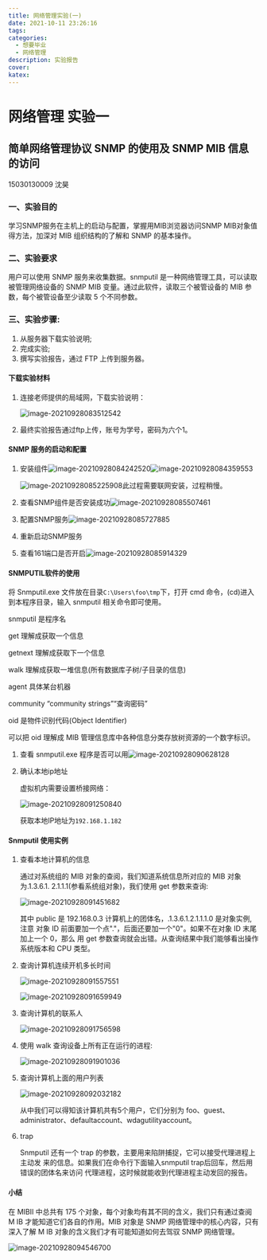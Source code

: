 ```yaml
---
title: 网络管理实验(一)
date: 2021-10-11 23:26:16
tags:
categories:
  - 想要毕业
  - 网络管理
description: 实验报告
cover:
katex:
---
```


# 网络管理 实验一

## 简单网络管理协议 SNMP 的使用及 SNMP MIB 信息的访问

15030130009 沈昊

### 一、实验目的

学习SNMP服务在主机上的启动与配置，掌握用MIB浏览器访问SNMP MIB对象值得方法，加深对 MIB 组织结构的了解和 SNMP 的基本操作。

### 二、实验要求

用户可以使用 SNMP 服务来收集数据。snmputil 是一种网络管理工具，可以读取被管理网络设备的 SNMP MIB 变量。通过此软件，读取三个被管设备的 MIB 参数，每个被管设备至少读取 5 个不同参数。

### 三、实验步骤:

1. 从服务器下载实验说明;
2. 完成实验;
3. 撰写实验报告，通过 FTP 上传到服务器。

#### 下载实验材料

1. 连接老师提供的局域网，下载实验说明：

   ![image-20210928083512542](https://img.foopi.top/postpic/image-20210928083512542.webp)

2. 最终实验报告通过ftp上传，账号为学号，密码为六个1。

#### SNMP 服务的启动和配置

1. 安装组件![image-20210928084242520](/Users/foo/Desktop/tmpimg/image-20210928084242520.png)![image-20210928084359553](/Users/foo/Desktop/tmpimg/image-20210928084359553.png)

   ![image-20210928085225908](https://img.foopi.top/postpic/image-20210928085225908.webp)此过程需要联网安装，过程稍慢。

2. 查看SNMP组件是否安装成功![image-20210928085507461](https://img.foopi.top/postpic/image-20210928085507461.webp)

3. 配置SNMP服务![image-20210928085727885](https://img.foopi.top/postpic/image-20210928085727885.webp)

4. 重新启动SNMP服务

5. 查看161端口是否开启![image-20210928085914329](https://img.foopi.top/postpic/image-20210928085914329.webp)

#### SNMPUTIL软件的使用

将 Snmputil.exe 文件放在目录`C:\Users\foo\tmp`下，打开 cmd 命令，(cd)进入到本程序目录，输入 snmputil 相关命令即可使用。

snmputil 是程序名

get 理解成获取一个信息

getnext 理解成获取下一个信息

walk 理解成获取一堆信息(所有数据库子树/子目录的信息) 

agent 具体某台机器

community “community strings”“查询密码”

oid 是物件识别代码(Object Identifier)

可以把 oid 理解成 MIB 管理信息库中各种信息分类存放树资源的一个数字标识。

1. 查看 snmputil.exe 程序是否可以用![image-20210928090628128](https://img.foopi.top/postpic/image-20210928090628128.webp)

2. 确认本地ip地址

   虚拟机内需要设置桥接网络：

   ![image-20210928091250840](https://img.foopi.top/postpic/image-20210928091250840.webp)

   获取本地IP地址为`192.168.1.182`

#### Snmputil 使用实例

1. 查看本地计算机的信息

   通过对系统组的 MIB 对象的查阅，我们知道系统信息所对应的 MIB 对象为.1.3.6.1. 2.1.1.1(参看系统组对象)，我们使用 get 参数来查询:

   ![image-20210928091451682](https://img.foopi.top/postpic/image-20210928091451682.webp)

   其中 public 是 192.168.0.3 计算机上的团体名，.1.3.6.1.2.1.1.1.0 是对象实例,注意 对象 ID 前面要加一个点"."，后面还要加一个"0"。如果不在对象 ID 末尾加上一个 0，那么 用 get 参数查询就会出错。从查询结果中我们能够看出操作系统版本和 CPU 类型。

2. 查询计算机连续开机多长时间

   ![image-20210928091557551](https://img.foopi.top/postpic/image-20210928091557551.webp)

   ![image-20210928091659949](https://img.foopi.top/postpic/image-20210928091659949.webp)

3. 查询计算机的联系人

   ![image-20210928091756598](https://img.foopi.top/postpic/image-20210928091756598.webp)

4. 使用 walk 查询设备上所有正在运行的进程:

   ![image-20210928091901036](https://img.foopi.top/postpic/image-20210928091901036.webp)

5. 查询计算机上面的用户列表

   ![image-20210928092032182](https://img.foopi.top/postpic/image-20210928092032182.webp)

   从中我们可以得知该计算机共有5个用户，它们分别为 foo、guest、administrator、defaultaccount、wdagutilityaccount。

6. trap

   Snmputil 还有一个 trap 的参数，主要用来陷阱捕捉，它可以接受代理进程上主动发 来的信息。如果我们在命令行下面输入snmputil trap后回车，然后用错误的团体名来访问 代理进程，这时候就能收到代理进程主动发回的报告。

#### 小结

在 MIBII 中总共有 175 个对象，每个对象均有其不同的含义，我们只有通过查阅 M IB 才能知道它们各自的作用。MIB 对象是 SNMP 网络管理中的核心内容，只有深入了解 M IB 对象的含义我们才有可能知道如何去驾驭 SNMP 网络管理。

![image-20210928094546700](https://img.foopi.top/postpic/image-20210928094546700.webp)

